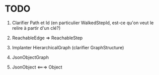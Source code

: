 # TODO

1. Clarifier Path et Id (en particulier WalkedStepId, est-ce qu'on veut le relire à partir d'un clé?)
1. ReachableEdge => ReachableStep
1. Implanter HierarchicalGraph (clarifier GraphStructure)

1. JsonObjectGraph

1. JsonObject <===> Object

